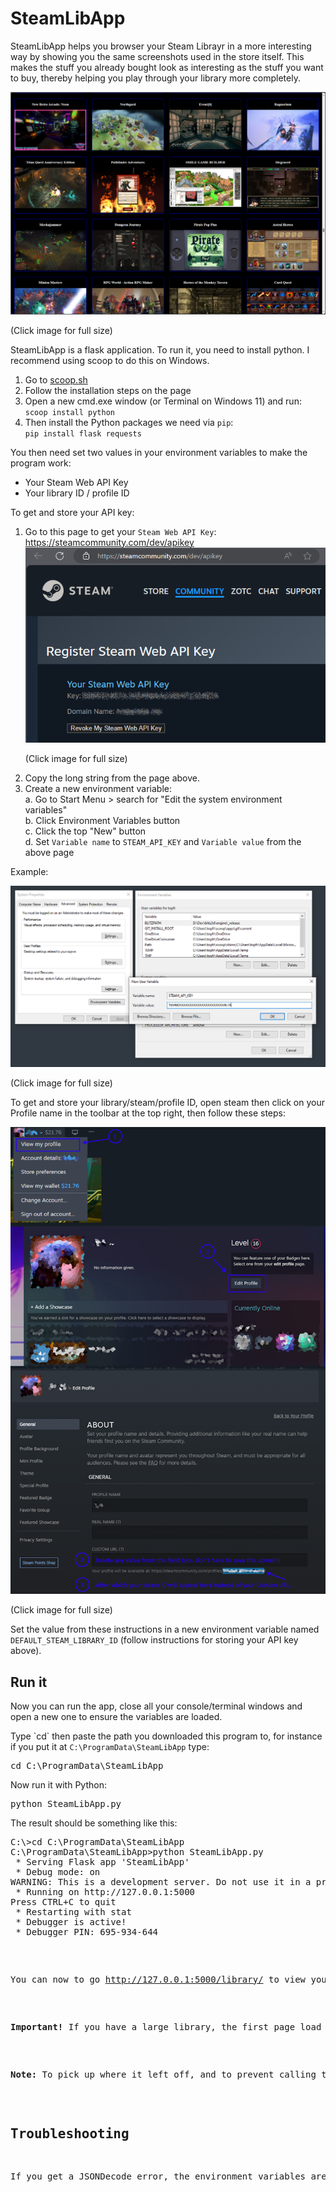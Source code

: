 <h1>SteamLibApp</h1>
<p>SteamLibApp helps you browser your Steam Librayr in a more interesting way by showing you the same screenshots used in the store itself. This makes the stuff you already bought look as interesting as the stuff you want to buy, thereby helping you play through your library more completely.</p>

<a href="example1.png"><img src="example1.png" /></a>
<p>(Click image for full size)</p>

<p>SteamLibApp is a flask application. To run it, you need to install python. I recommend using scoop to do this on Windows.</p>

<ol>
	<li>Go to <a href="https://scoop.sh">scoop.sh</a></li>
	<li>Follow the installation steps on the page</li>
	<li>Open a new cmd.exe window (or Terminal on Windows 11) and run:<br>
		<code>scoop install python</code></li>
	<li>Then install the Python packages we need via <code>pip</code>:<br>
		<code>pip install flask requests</code></li>
</ol>

<p>You then need set two values in your environment variables to make the program work:</p>

<ul>
	<li>Your Steam Web API Key</li>
	<li>Your library ID / profile ID</li>
</ul>

To get and store your API key:

<ol>
	<li>Go to this page to get your <code>Steam Web API Key</code>: <a href="https://steamcommunity.com/dev/apikey">https://steamcommunity.com/dev/apikey</a><br>
		<a href="web_api_key.png"><img src="web_api_key.png" /></a><p>(Click image for full size)</p></li>
	<li>Copy the long string from the page above.</li>
	<li>Create a new environment variable:<br>
		a. Go to Start Menu > search for "Edit the system environment variables"<br>
		b. Click Environment Variables button<br>
		c. Click the top "New" button<br>
		d. Set <code>Variable name</code> to <code>STEAM_API_KEY</code> and <code>Variable value</code> from the above page<br>
	</li>
</ol>

<p>Example:</p>

<p><a href="env_var1.png"><img src="env_var1.png" /></a></p>
<p>(Click image for full size)</p>

<p>To get and store your library/steam/profile ID, open steam then click on your Profile name in the toolbar at the top right, then follow these steps:</p>

<p><a href="library_id.png"><img src="library_id.png" /></a></p>
<p>(Click image for full size)</p>

<p>Set the value from these instructions in a new environment variable named <code>DEFAULT_STEAM_LIBRARY_ID</code> (follow instructions for storing your API key above).</p>

<h2>Run it</h2>
<p>Now you can run the app, close all your console/terminal windows and open a new one to ensure the variables are loaded.</p>

<p>Type `cd` then paste the path you downloaded this program to, for instance if you put it at <code>C:\ProgramData\SteamLibApp</code> type:
	<pre>cd C:\ProgramData\SteamLibApp</pre>
</p>

<p>Now run it with Python:</p>

<pre>python SteamLibApp.py</pre>

<p>The result should be something like this:</p>

<pre>
C:\>cd C:\ProgramData\SteamLibApp
C:\ProgramData\SteamLibApp>python SteamLibApp.py
 * Serving Flask app 'SteamLibApp'
 * Debug mode: on
WARNING: This is a development server. Do not use it in a production deployment. Use a production WSGI server instead.
 * Running on http://127.0.0.1:5000
Press CTRL+C to quit
 * Restarting with stat
 * Debugger is active!
 * Debugger PIN: 695-934-644
</p>

<p>You can now to go <a href="http://127.0.0.1:5000/library/">http://127.0.0.1:5000/library/</a> to view your Steam Library.</p>

<p><b>Important!</b> If you have a large library, the first page load will take <b>a very, very long time</b>, probably a minute or two in some cases. You can view progress in the command window, just leave the browser window open until it completes. Be patient, or don't! I'm not your dad. It will pickup where it left off if you cancel it and try again later.</p>

<p><b>Note:</b> To pick up where it left off, and to prevent calling too many API calls to often, the app caches data in <code>steam_cache.db</code>.</p>

<h2>Troubleshooting</h2>
<p>If you get a JSONDecode error, the environment variables are probably not set properly. Double check them, and restart your computer if they are set correctly, then try again. Open a Github issue if you can't get it to work and I'll try to help.</p>
